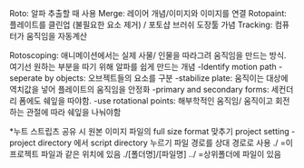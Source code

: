 Roto: 알파 추출할 때 사용
Merge: 레이어 개념/이미지와 이미지를 연결
Rotopaint: 플레이트를 클린업 (불필요한 요소 제거) / 포토샵 브러쉬 도장툴 가념
Tracking: 컴퓨터가 움직임을 자동계산

Rotoscoping: 애니메이션에서는 실제 사물/ 인물을 따라그려 움직임을 만드는 방식. 여기선 원하는 부분을 따기 위해 알파를 쉽게 만드는 개념 
-Identify motion path
-seperate by objects: 오브젝트들의 요소를 구분
-stabilize plate: 움직이는 대상에 역치값을 넣어 플레이트의 움직임을 안정화
-primary and secondary forms: 세컨더리 폼에도 쉐잎을 따야함.
-use rotational points: 해부학적인 움직임/ 움직이고 회전하는 관절에 따라 쉐잎을 나눠야함


*누트 스트립츠 공유 시 원본 이미지 파일의 full size format 맞추기
project setting - project directory 에서 script directory 누르기
파일 경로를 상대 경로로 사용
./ =이 프로젝트 파일과 같은 위치에 있음
./[폴더명]/[파일명]
../ =상위폴더에 파일이 있음
